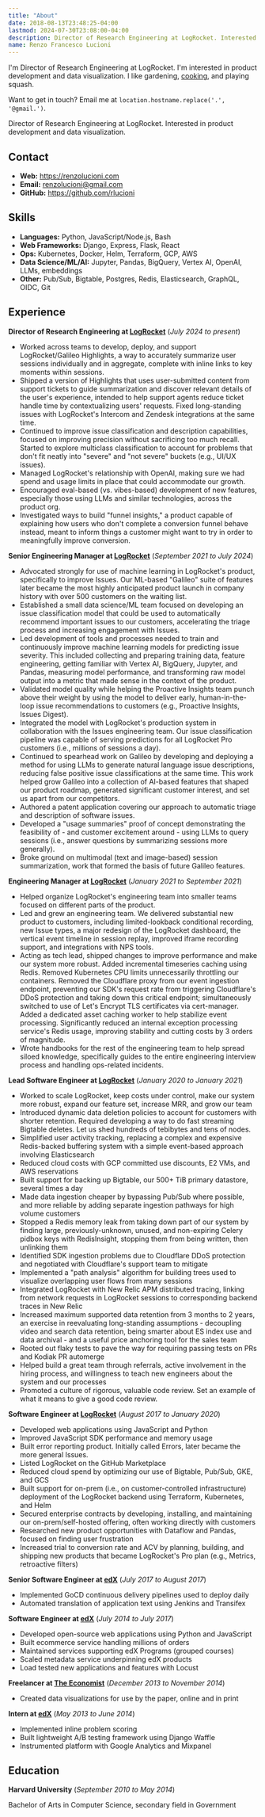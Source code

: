 ```yaml
---
title: "About"
date: 2018-08-13T23:48:25-04:00
lastmod: 2024-07-30T23:08:00-04:00
description: Director of Research Engineering at LogRocket. Interested in product development and data visualization.
name: Renzo Francesco Lucioni
---
```


<p class="noprint">
  I'm Director of Research Engineering at LogRocket. I'm interested in product development and data visualization. I like gardening, <a href="https://github.com/rlucioni/recipes">cooking</a>, and playing squash.
</p>

<p class="noprint">
  Want to get in touch? Email me at <code>location.hostname.replace('.', '@gmail.')</code>.
</p>

<p class="print">
  Director of Research Engineering at LogRocket. Interested in product development and data visualization.
</p>

## Contact

- **Web:** https://renzolucioni.com
- **Email:** renzolucioni@gmail.com
- **GitHub:** https://github.com/rlucioni

## Skills

- **Languages:** Python, JavaScript/Node.js, Bash
- **Web Frameworks:** Django, Express, Flask, React
- **Ops:** Kubernetes, Docker, Helm, Terraform, GCP, AWS
- **Data Science/ML/AI:** Jupyter, Pandas, BigQuery, Vertex AI, OpenAI, LLMs, embeddings
- **Other:** Pub/Sub, Bigtable, Postgres, Redis, Elasticsearch, GraphQL, OIDC, Git

## Experience

**Director of Research Engineering at [LogRocket](https://logrocket.com/)** (_July 2024 to present_)

- Worked across teams to develop, deploy, and support LogRocket/Galileo Highlights, a way to accurately summarize user sessions individually and in aggregate, complete with inline links to key moments within sessions.
- Shipped a version of Highlights that uses user-submitted content from support tickets to guide summarization and discover relevant details of the user's experience, intended to help support agents reduce ticket handle time by contextualizing users' requests. Fixed long-standing issues with LogRocket's Intercom and Zendesk integrations at the same time.
- Continued to improve issue classification and description capabilities, focused on improving precision without sacrificing too much recall. Started to explore multiclass classification to account for problems that don't fit neatly into "severe" and "not severe" buckets (e.g., UI/UX issues).
- Managed LogRocket's relationship with OpenAI, making sure we had spend and usage limits in place that could accommodate our growth.
- Encouraged eval-based (vs. vibes-based) development of new features, especially those using LLMs and similar technologies, across the product org.
- Investigated ways to build "funnel insights," a product capable of explaining how users who don't complete a conversion funnel behave instead, meant to inform things a customer might want to try in order to meaningfully improve conversion.

**Senior Engineering Manager at [LogRocket](https://logrocket.com/)** (_September 2021 to July 2024_)

- Advocated strongly for use of machine learning in LogRocket's product, specifically to improve Issues. Our ML-based "Galileo" suite of features later became the most highly anticipated product launch in company history with over 500 customers on the waiting list.
- Established a small data science/ML team focused on developing an issue classification model that could be used to automatically recommend important issues to our customers, accelerating the triage process and increasing engagement with Issues.
- Led development of tools and processes needed to train and continuously improve machine learning models for predicting issue severity. This included collecting and preparing training data, feature engineering, getting familiar with Vertex AI, BigQuery, Jupyter, and Pandas, measuring model performance, and transforming raw model output into a metric that made sense in the context of the product.
- Validated model quality while helping the Proactive Insights team punch above their weight by using the model to deliver early, human-in-the-loop issue recommendations to customers (e.g., Proactive Insights, Issues Digest).
- Integrated the model with LogRocket's production system in collaboration with the Issues engineering team. Our issue classification pipeline was capable of serving predictions for all LogRocket Pro customers (i.e., millions of sessions a day).
- Continued to spearhead work on Galileo by developing and deploying a method for using LLMs to generate natural language issue descriptions, reducing false positive issue classifications at the same time. This work helped grow Galileo into a collection of AI-based features that shaped our product roadmap, generated significant customer interest, and set us apart from our competitors.
- Authored a patent application covering our approach to automatic triage and description of software issues.
- Developed a "usage summaries" proof of concept demonstrating the feasibility of - and customer excitement around - using LLMs to query sessions (i.e., answer questions by summarizing sessions more generally).
- Broke ground on multimodal (text and image-based) session summarization, work that formed the basis of future Galileo features.

**Engineering Manager at [LogRocket](https://logrocket.com/)** (_January 2021 to September 2021_)

- Helped organize LogRocket's engineering team into smaller teams focused on different parts of the product.
- Led and grew an engineering team. We delivered substantial new product to customers, including limited-lookback conditional recording, new Issue types, a major redesign of the LogRocket dashboard, the vertical event timeline in session replay, improved iframe recording support, and integrations with NPS tools.
- Acting as tech lead, shipped changes to improve performance and make our system more robust. Added incremental timeseries caching using Redis. Removed Kubernetes CPU limits unnecessarily throttling our containers. Removed the Cloudflare proxy from our event ingestion endpoint, preventing our SDK's request rate from triggering Cloudflare's DDoS protection and taking down this critical endpoint; simultaneously switched to use of Let's Encrypt TLS certificates via cert-manager. Added a dedicated asset caching worker to help stabilize event processing. Significantly reduced an internal exception processing service's Redis usage, improving stability and cutting costs by 3 orders of magnitude.
- Wrote handbooks for the rest of the engineering team to help spread siloed knowledge, specifically guides to the entire engineering interview process and handling ops-related incidents.

**Lead Software Engineer at [LogRocket](https://logrocket.com/)** (_January 2020 to January 2021_)

- Worked to scale LogRocket, keep costs under control, make our system more robust, expand our feature set, increase MRR, and grow our team
- Introduced dynamic data deletion policies to account for customers with shorter retention. Required developing a way to do fast streaming Bigtable deletes. Let us shed hundreds of tebibytes and tens of nodes.
- Simplified user activity tracking, replacing a complex and expensive Redis-backed buffering system with a simple event-based approach involving Elasticsearch
- Reduced cloud costs with GCP committed use discounts, E2 VMs, and AWS reservations
- Built support for backing up Bigtable, our 500+ TiB primary datastore, several times a day
- Made data ingestion cheaper by bypassing Pub/Sub where possible, and more reliable by adding separate ingestion pathways for high volume customers
- Stopped a Redis memory leak from taking down part of our system by finding large, previously-unknown, unused, and non-expiring Celery pidbox keys with RedisInsight, stopping them from being written, then unlinking them
- Identified SDK ingestion problems due to Cloudflare DDoS protection and negotiated with Cloudflare's support team to mitigate
- Implemented a "path analysis" algorithm for building trees used to visualize overlapping user flows from many sessions
- Integrated LogRocket with New Relic APM distributed tracing, linking from network requests in LogRocket sessions to corresponding backend traces in New Relic
- Increased maximum supported data retention from 3 months to 2 years, an exercise in reevaluating long-standing assumptions - decoupling video and search data retention, being smarter about ES index use and data archival - and a useful price anchoring tool for the sales team
- Rooted out flaky tests to pave the way for requiring passing tests on PRs and Kodiak PR automerge
- Helped build a great team through referrals, active involvement in the hiring process, and willingness to teach new engineers about the system and our processes
- Promoted a culture of rigorous, valuable code review. Set an example of what it means to give a good code review.

**Software Engineer at [LogRocket](https://logrocket.com/)** (_August 2017 to January 2020_)

- Developed web applications using JavaScript and Python
- Improved JavaScript SDK performance and memory usage
- Built error reporting product. Initially called Errors, later became the more general Issues.
- Listed LogRocket on the GitHub Marketplace
- Reduced cloud spend by optimizing our use of Bigtable, Pub/Sub, GKE, and GCS
- Built support for on-prem (i.e., on customer-controlled infrastructure) deployment of the LogRocket backend using Terraform, Kubernetes, and Helm
- Secured enterprise contracts by developing, installing, and maintaining our on-prem/self-hosted offering, often working directly with customers
- Researched new product opportunities with Dataflow and Pandas, focused on finding user frustration
- Increased trial to conversion rate and ACV by planning, building, and shipping new products that became LogRocket's Pro plan (e.g., Metrics, retroactive filters)

**Senior Software Engineer at [edX](https://www.edx.org/)** (_July 2017 to August 2017_)

- Implemented GoCD continuous delivery pipelines used to deploy daily
- Automated translation of application text using Jenkins and Transifex

**Software Engineer at [edX](https://www.edx.org/)** (_July 2014 to July 2017_)

- Developed open-source web applications using Python and JavaScript
- Built ecommerce service handling millions of orders
- Maintained services supporting edX Programs (grouped courses)
- Scaled metadata service underpinning edX products
- Load tested new applications and features with Locust

**Freelancer at [The Economist](https://www.economist.com/)** (_December 2013 to November 2014_)

- Created data visualizations for use by the paper, online and in print

**Intern at [edX](https://www.edx.org/)** (_May 2013 to June 2014_)

- Implemented inline problem scoring
- Built lightweight A/B testing framework using Django Waffle
- Instrumented platform with Google Analytics and Mixpanel

## Education

**Harvard University** (_September 2010 to May 2014_)

Bachelor of Arts in Computer Science, secondary field in Government

